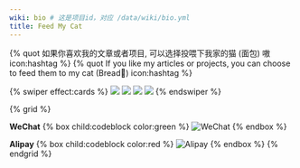 ```yaml
---
wiki: bio # 这是项目id，对应 /data/wiki/bio.yml
title: Feed My Cat
---
```


{% quot 如果你喜欢我的文章或者项目, 可以选择投喂下我家的猫 (面包) 嗷 icon:hashtag %}
{% quot If you like my articles or projects, you can choose to feed them to my cat (Bread🍞) icon:hashtag %}

{% swiper effect:cards %}
![](https://ospy.shan333.cn/cat/IMG_3156.HEIC.jpg)
![](https://ospy.shan333.cn/cat/IMG_3758.HEIC.jpg)
![](https://ospy.shan333.cn/cat/IMG_3780.HEIC.jpg)
![](https://ospy.shan333.cn/cat/IMG_3786.HEIC.jpg)
{% endswiper %}


{% grid %}
<!-- cell -->
**WeChat**
{% box child:codeblock color:green %}
![WeChat](https://blog-cloudflare-imgbed.pages.dev/file/3d141912f6a4eb2d7c0ab.jpg)
{% endbox %}
<!-- cell -->
**Alipay**
{% box child:codeblock color:red %}
![Alipay](https://blog-cloudflare-imgbed.pages.dev/file/08c3f69e9dcc5c02aa83d.jpg)
{% endbox %}
{% endgrid %}
